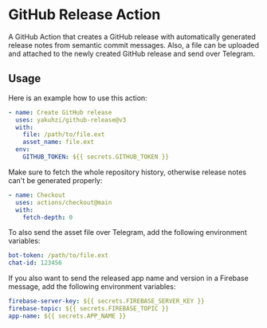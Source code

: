 # GitHub Release Action

A GitHub Action that creates a GitHub release with automatically generated release notes from semantic commit messages.
Also, a file can be uploaded and attached to the newly created GitHub release and send over Telegram.

## Usage

Here is an example how to use this action:

```yaml  
- name: Create GitHub release
  uses: yakuhzi/github-release@v3
  with:
    file: /path/to/file.ext
    asset_name: file.ext
  env:
    GITHUB_TOKEN: ${{ secrets.GITHUB_TOKEN }}
```

Make sure to fetch the whole repository history, otherwise release notes can't be generated properly:

```yaml  
- name: Checkout
  uses: actions/checkout@main
  with:
    fetch-depth: 0
```

To also send the asset file over Telegram, add the following environment variables:

```yaml  
bot-token: /path/to/file.ext
chat-id: 123456
```

If you also want to send the released app name and version in a Firebase message, add the following environment
variables:

```yaml
firebase-server-key: ${{ secrets.FIREBASE_SERVER_KEY }}
firebase-topic: ${{ secrets.FIREBASE_TOPIC }}
app-name: ${{ secrets.APP_NAME }}
```
